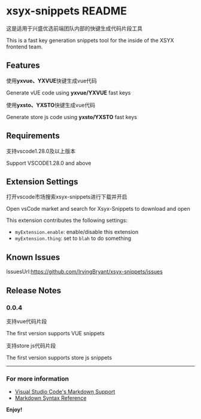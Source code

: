 # xsyx-snippets README

这是适用于兴盛优选前端团队内部的快键生成代码片段工具  

This is a fast key generation snippets tool for the inside of the XSYX frontend team.

## Features

使用**yxvue、YXVUE**快键生成vue代码  

Generate vUE code using **yxvue/YXVUE** fast keys  

使用**yxsto、YXSTO**快键生成vue代码  

Generate store js code using **yxsto/YXSTO** fast keys  


## Requirements

支持vscode1.28.0及以上版本

Support VSCODE1.28.0 and above

## Extension Settings

打开vscode市场搜索xsyx-snippets进行下载并开启  

Open vsCode market and search for Xsyx-Snippets to download and open  

This extension contributes the following settings:

* `myExtension.enable`: enable/disable this extension
* `myExtension.thing`: set to `blah` to do something

## Known Issues

IssuesUrl:https://github.com/IrvingBryant/xsyx-snippets/issues  

## Release Notes

### 0.0.4

支持vue代码片段  

The first version  supports VUE snippets  

支持store js代码片段  

The first version supports store js snippets  

-----------------------------------------------------------------------------------------------------------

### For more information

* [Visual Studio Code's Markdown Support](http://code.visualstudio.com/docs/languages/markdown)
* [Markdown Syntax Reference](https://help.github.com/articles/markdown-basics/)

**Enjoy!**
